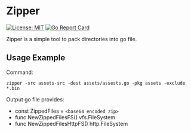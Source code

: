 # Zipper

[![License: MIT](https://img.shields.io/badge/License-MIT-yellow.svg)](https://opensource.org/licenses/MIT)
[![Go Report Card](https://goreportcard.com/badge/github.com/gruzovator/zipper)](https://goreportcard.com/report/github.com/gruzovator/zipper)

Zipper is a simple tool to pack directories into go file.

## Usage Example

Command:
```
zipper -src assets-src -dest assets/assests.go -pkg assets -exclude *.bin
```

Output go file provides:

* const ZippedFiles = `<base64 encoded zip>`
* func NewZippedFilesFS() vfs.FileSystem
* func NewZippedFilesHttpFS() http.FileSystem
